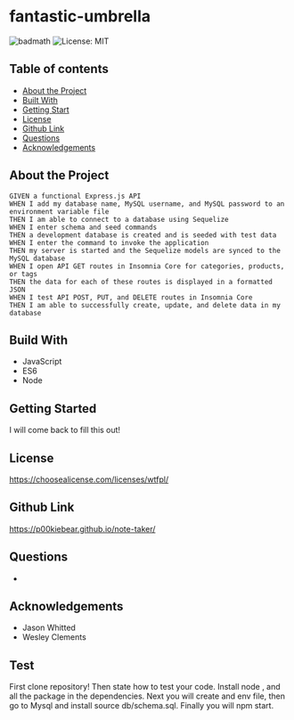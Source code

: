 # fantastic-umbrella

![badmath](https://img.shields.io/github/languages/top/nielsenjared/badmath)
![License: MIT](https://img.shields.io/badge/License-wtfpl-yellow.svg)

## Table of contents

- [About the Project](#about-the-project)
- [Built With](#built-with)
- [Getting Start](#getting-start)
- [License](#license)
- [Github Link](#github-link)
- [Questions](#questions)
- [Acknowledgements](#acknowledgements)

## About the Project

```
GIVEN a functional Express.js API
WHEN I add my database name, MySQL username, and MySQL password to an environment variable file
THEN I am able to connect to a database using Sequelize
WHEN I enter schema and seed commands
THEN a development database is created and is seeded with test data
WHEN I enter the command to invoke the application
THEN my server is started and the Sequelize models are synced to the MySQL database
WHEN I open API GET routes in Insomnia Core for categories, products, or tags
THEN the data for each of these routes is displayed in a formatted JSON
WHEN I test API POST, PUT, and DELETE routes in Insomnia Core
THEN I am able to successfully create, update, and delete data in my database
```

## Build With

- JavaScript
- ES6
- Node

## Getting Started

I will come back to fill this out!

## License

https://choosealicense.com/licenses/wtfpl/

## Github Link

https://p00kiebear.github.io/note-taker/

## Questions

-

## Acknowledgements

- Jason Whitted
- Wesley Clements

## Test

First clone repository!
Then state how to test your code.
Install node , and all the package in the dependencies.
Next you will create and env file, then go to Mysql and install source db/schema.sql.
Finally you will npm start.
